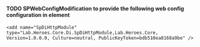 #### TODO SPWebConfigModification to provide the following web config configuration in <modules/> element
 ```<add name="SpDiHttpModule" type="Lab.Heroes.Core.Di.SpDiHttpModule,Lab.Heroes.Core, Version=1.0.0.0, Culture=neutral, PublicKeyToken=bdb510ea8168a9be" />```
